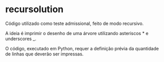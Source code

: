 # recursolution
Código utilizado como teste admissional, feito de modo recursivo.

A ideia é imprimir o desenho de uma árvore utilizando asteriscos * e underscores _.

O código, executado em Python, requer a definição prévia da quantidade de linhas que deverão ser impressas.
